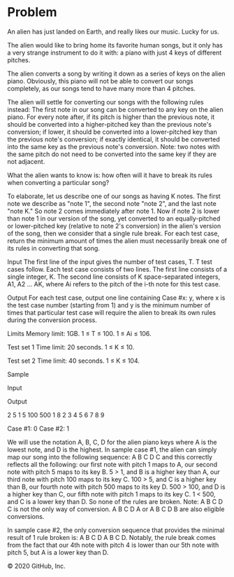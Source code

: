# Problem
An alien has just landed on Earth, and really likes our music. Lucky for us.

The alien would like to bring home its favorite human songs, but it only has a very strange instrument to do it with: a piano with just 4 keys of different pitches.

The alien converts a song by writing it down as a series of keys on the alien piano. Obviously, this piano will not be able to convert our songs completely, as our songs tend to have many more than 4 pitches.

The alien will settle for converting our songs with the following rules instead: The first note in our song can be converted to any key on the alien piano. For every note after, if its pitch is higher than the previous note, it should be converted into a higher-pitched key than the previous note's conversion; if lower, it should be converted into a lower-pitched key than the previous note's conversion; if exactly identical, it should be converted into the same key as the previous note's conversion. Note: two notes with the same pitch do not need to be converted into the same key if they are not adjacent.

What the alien wants to know is: how often will it have to break its rules when converting a particular song?

To elaborate, let us describe one of our songs as having K notes. The first note we describe as "note 1", the second note "note 2", and the last note "note K." So note 2 comes immediately after note 1. Now if note 2 is lower than note 1 in our version of the song, yet converted to an equally-pitched or lower-pitched key (relative to note 2's conversion) in the alien's version of the song, then we consider that a single rule break. For each test case, return the minimum amount of times the alien must necessarily break one of its rules in converting that song.

Input The first line of the input gives the number of test cases, T. T test cases follow. Each test case consists of two lines. The first line consists of a single integer, K. The second line consists of K space-separated integers, A1, A2 ... AK, where Ai refers to the pitch of the i-th note for this test case.

Output For each test case, output one line containing Case #x: y, where x is the test case number (starting from 1) and y is the minimum number of times that particular test case will require the alien to break its own rules during the conversion process.

Limits Memory limit: 1GB. 1 ≤ T ≤ 100. 1 ≤ Ai ≤ 106.

Test set 1 Time limit: 20 seconds. 1 ≤ K ≤ 10.

Test set 2 Time limit: 40 seconds. 1 ≤ K ≤ 104.

Sample

Input

Output

2 5 1 5 100 500 1 8 2 3 4 5 6 7 8 9

Case #1: 0 Case #2: 1

We will use the notation A, B, C, D for the alien piano keys where A is the lowest note, and D is the highest. In sample case #1, the alien can simply map our song into the following sequence: A B C D C and this correctly reflects all the following: our first note with pitch 1 maps to A, our second note with pitch 5 maps to its key B. 5 > 1, and B is a higher key than A, our third note with pitch 100 maps to its key C. 100 > 5, and C is a higher key than B, our fourth note with pitch 500 maps to its key D. 500 > 100, and D is a higher key than C, our fifth note with pitch 1 maps to its key C. 1 < 500, and C is a lower key than D. So none of the rules are broken. Note: A B C D C is not the only way of conversion. A B C D A or A B C D B are also eligible conversions.

In sample case #2, the only conversion sequence that provides the minimal result of 1 rule broken is: A B C D A B C D. Notably, the rule break comes from the fact that our 4th note with pitch 4 is lower than our 5th note with pitch 5, but A is a lower key than D.

© 2020 GitHub, Inc.
